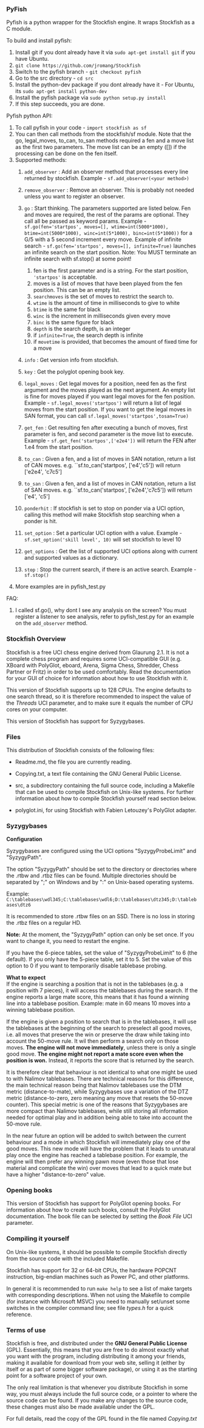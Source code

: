 ### PyFish

Pyfish is a python wrapper for the Stockfish engine. It wraps Stockfish as a C module.

To build and install pyfish: 

1. Install git if you dont already have it via ``sudo apt-get install git`` if you have Ubuntu.
1. ``git clone https://github.com/jromang/Stockfish``
1. Switch to the pyfish branch - ``git checkout pyfish``
1. Go to the src directory - ``cd src``
1. Install the python-dev package if you dont already have it - For Ubuntu, its ``sudo apt-get install python-dev``
1. Install the pyfish package via ``sudo python setup.py install``
1. If this step succeeds, you are done.

Pyfish python API:

1. To call pyfish in your code - ``import stockfish as sf``
1. You can then call methods from the stockfish/sf module. Note that the go, legal\_moves, to\_can, to\_san methods required a fen and a move list as the first two parameters. The move list can be an empty ([]) if the processing can be done on the fen itself. 
1. Supported methods: 
   1. ``add_observer`` : Add an observer method that processes every line returned by stockfish. Example - ``sf.add_observer(<your method>)``
   1. ``remove_observer`` : Remove an observer. This is probably not needed unless you want to register an observer.
   1. ``go`` : Start thinking. The parameters supported are listed below. Fen and moves are required, the rest of the params are optional. They call all be passed as keyword params. Example - ``sf.go(fen='startpos', moves=[], wtime=int(5000*1000), btime=int(5000*1000), winc=int(5*1000), binc=int(5*1000))`` for a G/5 with a 5 second increment every move. Example of infinite search - ``sf.go(fen='startpos', moves=[], infinite=True)`` launches an infinite search on the start position. Note: You MUST terminate an infinite search with sf.stop() at some point!
   
       1. fen is the first parameter and is a string. For the start position, ``'startpos'`` is acceptable.
       1. moves is a list of moves that have been played from the fen position. This can be an empty list.
       1. ``searchmoves`` is the set of moves to restrict the search to.
       1. ``wtime`` is the amount of time in milliseconds to give to white
       1. ``btime`` is the same for black
       1. ``winc`` is the increment in milliseconds given every move
       1. ``binc`` is the same figure for black
       1. ``depth`` is the search depth, is an integer
       1. if ``infinite=True``, the search depth is infinite
       1. if ``movetime`` is provided, that becomes the amount of fixed time for a move
   1. ``info`` : Get version info from stockfish.
   1. ``key`` : Get the polyglot opening book key.
   1. ``legal_moves`` : Get legal moves for a position, need fen as the first argument and the moves played as the next argument. An empty list is fine for moves played if you want legal moves for the fen position. Example - ``sf.legal_moves('startpos')`` will return a list of legal moves from the start position. If you want to get the legal moves in SAN format, you can call ``sf.legal_moves('startpos',tosan=True)``
   1. ``get_fen`` : Get resulting fen after executing a bunch of moves, first parameter is fen, and second parameter is the move list to execute. Example - ``sf.get_fen('startpos',['e2e4'])`` will return the FEN after 1.e4 from the start position.
   1. ``to_can`` : Given a fen, and a list of moves in SAN notation, return a list of CAN moves. e.g. ``sf.to_can('startpos', ['e4','c5']) will return ['e2e4', 'c7c5']
   1. ``to_san`` : Given a fen, and a list of moves in CAN notation, return a list of SAN moves. e.g. ``sf.to_can('startpos', ['e2e4','c7c5']) will return ['e4', 'c5']
   1. ``ponderhit`` : If stockfish is set to stop on ponder via a UCI option, calling this method will make Stockfish stop searching when a ponder is hit.
   1. ``set_option`` : Set a particular UCI option with a value. Example - ``sf.set_option('skill level', 10)`` will set stockfish to level 10
   1. ``get_options`` : Get the list of supported UCI options along with current and supported values as a dictionary.
   1. ``stop`` : Stop the current search, if there is an active search. Example - ``sf.stop()``
1. More examples are in pyfish\_test.py
   
FAQ:

1. I called sf.go(), why dont I see any analysis on the screen?
   You must register a listener to see analysis, refer to pyfish\_test.py for an example on the ``add_observer`` method.

### Stockfish Overview

Stockfish is a free UCI chess engine derived from Glaurung 2.1. It is
not a complete chess program and requires some UCI-compatible GUI
(e.g. XBoard with PolyGlot, eboard, Arena, Sigma Chess, Shredder, Chess
Partner or Fritz) in order to be used comfortably. Read the
documentation for your GUI of choice for information about how to use
Stockfish with it.

This version of Stockfish supports up to 128 CPUs. The engine defaults
to one search thread, so it is therefore recommended to inspect the value of
the *Threads* UCI parameter, and to make sure it equals the number of CPU
cores on your computer.

This version of Stockfish has support for Syzygybases.


### Files

This distribution of Stockfish consists of the following files:

  * Readme.md, the file you are currently reading.

  * Copying.txt, a text file containing the GNU General Public License.

  * src, a subdirectory containing the full source code, including a Makefile
    that can be used to compile Stockfish on Unix-like systems. For further
    information about how to compile Stockfish yourself read section below.

  * polyglot.ini, for using Stockfish with Fabien Letouzey's PolyGlot
    adapter.


### Syzygybases

**Configuration**

Syzygybases are configured using the UCI options "SyzygyProbeLimit" and
"SyzygyPath".

The option "SyzygyPath" should be set to the directory or directories
where the .rtbw and .rtbz files can be found. Multiple directories should
be separated by ";" on Windows and by ":" on Unix-based operating systems.

Example: `C:\tablebases\wdl345;C:\tablebases\wdl6;D:\tablebases\dtz345;D:\tablebases\dtz6`

It is recommended to store .rtbw files on an SSD. There is no loss in
storing the .rtbz files on a regular HD.

**Note:** At the moment, the "SyzygyPath" option can only be set once. If you want to change it, you need to restart the engine.

If you have the 6-piece tables, set the value of "SyzygyProbeLimit" to 6 (the default).
If you only have the 5-piece table, set it to 5. Set the value of this option
to 0 if you want to temporarily disable tablebase probing.

**What to expect**  
If the engine is searching a position that is not in the tablebases (e.g.
a position with 7 pieces), it will access the tablebases during the search.
If the engine reports a large mate score, this means that it has found a
winning line into a tablebase position. Example: mate in 60 means 10 moves
into a winning tablebase position.

If the engine is given a position to search that is in the tablebases, it
will use the tablebases at the beginning of the search to preselect all
good moves, i.e. all moves that preserve the win or preserve the draw while
taking into account the 50-move rule.
It wil then perform a search only on those moves. **The engine will not move
immediately**, unless there is only a single good move. **The engine might 
not report a mate score even when the position is won.** Instead, it reports
the score that is returned by the search.

It is therefore clear that behaviour is not identical to what one might
be used to with Nalimov tablebases. There are technical reasons for this
difference, the main technical reason being that Nalimov tablebases use the
DTM metric (distance-to-mate), while Syzygybases use a variation of the
DTZ metric (distance-to-zero, zero meaning any move that resets the 50-move
counter). This special metric is one of the reasons that Syzygybases are
more compact than Nalimov tablebases, while still storing all information
needed for optimal play and in addition being able to take into account
the 50-move rule.

In the near future an option will be added to switch between the current
behaviour and a mode in which Stockfish will immediately play one of the
good moves. This new mode will have the problem that it leads to unnatural
play once the engine has reached a tablebase position. For example, the
engine will then prefer any winning pawn move (even those that lose material
and complicate the win) over moves that lead to a quick mate but have a
higher "distance-to-zero" value.


### Opening books

This version of Stockfish has support for PolyGlot opening books. For
information about how to create such books, consult the PolyGlot
documentation. The book file can be selected by setting the *Book File*
UCI parameter.


### Compiling it yourself

On Unix-like systems, it should be possible to compile Stockfish
directly from the source code with the included Makefile.

Stockfish has support for 32 or 64-bit CPUs, the hardware POPCNT
instruction, big-endian machines such as Power PC, and other platforms.

In general it is recommended to run `make help` to see a list of make
targets with corresponding descriptions. When not using the Makefile to
compile (for instance with Microsoft MSVC) you need to manually
set/unset some switches in the compiler command line; see file *types.h*
for a quick reference.


### Terms of use

Stockfish is free, and distributed under the **GNU General Public License**
(GPL). Essentially, this means that you are free to do almost exactly
what you want with the program, including distributing it among your
friends, making it available for download from your web site, selling
it (either by itself or as part of some bigger software package), or
using it as the starting point for a software project of your own.

The only real limitation is that whenever you distribute Stockfish in
some way, you must always include the full source code, or a pointer
to where the source code can be found. If you make any changes to the
source code, these changes must also be made available under the GPL.

For full details, read the copy of the GPL found in the file named
*Copying.txt*
